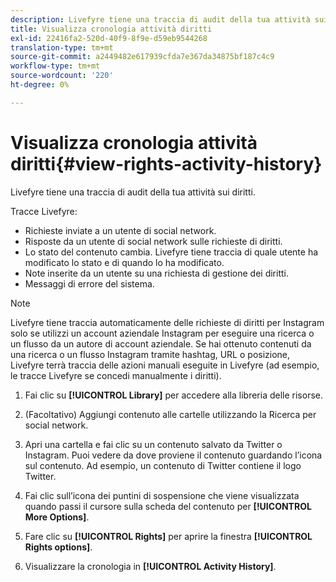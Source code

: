 ```yaml
---
description: Livefyre tiene una traccia di audit della tua attività sui diritti.
title: Visualizza cronologia attività diritti
exl-id: 22416fa2-520d-40f9-8f9e-d59eb9544268
translation-type: tm+mt
source-git-commit: a2449482e617939cfda7e367da34875bf187c4c9
workflow-type: tm+mt
source-wordcount: '220'
ht-degree: 0%

---
```


# Visualizza cronologia attività diritti{#view-rights-activity-history}

Livefyre tiene una traccia di audit della tua attività sui diritti.

Tracce Livefyre:

* Richieste inviate a un utente di social network.
* Risposte da un utente di social network sulle richieste di diritti.
* Lo stato del contenuto cambia. Livefyre tiene traccia di quale utente ha modificato lo stato e di quando lo ha modificato.
* Note inserite da un utente su una richiesta di gestione dei diritti.
* Messaggi di errore del sistema.

>[!NOTE]
>
>Livefyre tiene traccia automaticamente delle richieste di diritti per Instagram solo se utilizzi un account aziendale Instagram per eseguire una ricerca o un flusso da un autore di account aziendale. Se hai ottenuto contenuti da una ricerca o un flusso Instagram tramite hashtag, URL o posizione, Livefyre terrà traccia delle azioni manuali eseguite in Livefyre (ad esempio, le tracce Livefyre se concedi manualmente i diritti).

1. Fai clic su **[!UICONTROL Library]** per accedere alla libreria delle risorse.
1. (Facoltativo) Aggiungi contenuto alle cartelle utilizzando la Ricerca per social network.
1. Apri una cartella e fai clic su un contenuto salvato da Twitter o Instagram. Puoi vedere da dove proviene il contenuto guardando l’icona sul contenuto. Ad esempio, un contenuto di Twitter contiene il logo Twitter.
1. Fai clic sull’icona dei puntini di sospensione che viene visualizzata quando passi il cursore sulla scheda del contenuto per **[!UICONTROL More Options]**.
1. Fare clic su **[!UICONTROL Rights]** per aprire la finestra **[!UICONTROL Rights options]**.

1. Visualizzare la cronologia in **[!UICONTROL Activity History]**.
